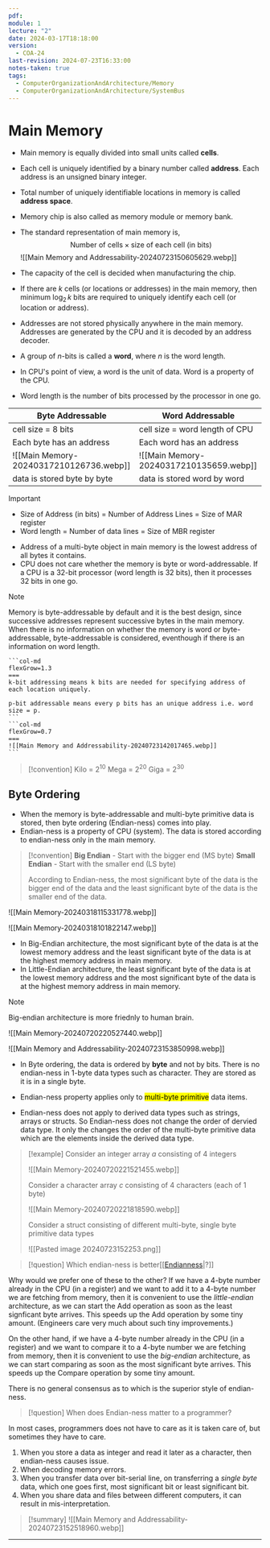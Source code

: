 ```yaml
---
pdf: 
module: 1
lecture: "2"
date: 2024-03-17T18:18:00
version:
  - COA-24
last-revision: 2024-07-23T16:33:00
notes-taken: true
tags:
  - ComputerOrganizationAndArchitecture/Memory
  - ComputerOrganizationAndArchitecture/SystemBus
---
```

# Main Memory

- Main memory is equally divided into small units called **cells**.
- Each cell is uniquely identified by a binary number called **address**. Each address is an unsigned binary integer.
- Total number of uniquely identifiable locations in memory is called **address space**.
- Memory chip is also called as memory module or memory bank.
- The standard representation of main memory is,
$$
\text{Number of cells} \times \text{size of each cell (in bits)}
$$
![[Main Memory and Addressability-20240723150605629.webp]]

- The capacity of the cell is decided when manufacturing the chip.
- If there are $k$ cells (or locations or addresses) in the main memory, then minimum $\log_{2}\,k$ bits are required to uniquely identify each cell (or location or address).
- Addresses are not stored physically anywhere in the main memory. Addresses are generated by the CPU and it is decoded by an address decoder.

- A group of $n$-bits is called a **word**, where $n$ is the word length. 
- In CPU's point of view, a word is the unit of data. Word is a property of the CPU.
- Word length is the number of bits processed by the processor in one go.

| Byte Addressable                        | Word Addressable                        |
| --------------------------------------- | --------------------------------------- |
| cell size = 8 bits                      | cell size = word length of CPU          |
| Each byte has an address                | Each word has an address                |
| ![[Main Memory-20240317210126736.webp]] | ![[Main Memory-20240317210135659.webp]] |
| data is stored byte by byte             | data is stored word by word             |

> [!important] 
> - Size of Address (in bits) = Number of Address Lines = Size of MAR register
> - Word length = Number of data lines = Size of MBR register

- Address of a multi-byte object in main memory is the lowest address of all bytes it contains.
- CPU does not care whether the memory is byte or word-addressable. If a CPU is a 32-bit processor (word length is 32 bits), then it processes 32 bits in one go.

> [!NOTE] 
> Memory is byte-addressable by default and it is the best design, since successive addresses represent successive bytes in the main memory.
> When there is no information on whether the memory is word or byte-addressable, byte-addressable is considered, eventhough if there is an information on word length.

````col
```col-md
flexGrow=1.3
===
k-bit addressing means k bits are needed for specifying address of each location uniquely.

p-bit addressable means every p bits has an unique address i.e. word size = p.
```
```col-md
flexGrow=0.7
===
![[Main Memory and Addressability-20240723142017465.webp]]
```
````

> [!convention] 
> Kilo = $2^{10}$
> Mega = $2^{20}$
> Giga = $2^{30}$

## Byte Ordering

- When the memory is byte-addressable and multi-byte primitive data is stored, then byte ordering (Endian-ness) comes into play.
- Endian-ness is a property of CPU (system). The data is stored according to endian-ness only in the main memory.

> [!convention] 
> **Big Endian** - Start with the bigger end (MS byte)
> **Small Endian** - Start with the smaller end (LS byte)
>  
> According to Endian-ness, the most significant byte of the data is the bigger end of the data and the least significant byte of the data is the smaller end of the data.

![[Main Memory-20240318115331778.webp]]

![[Main Memory-20240318101822147.webp]]

- In Big-Endian architecture, the most significant byte of the data is at the lowest memory address and the least significant byte of the data is at the highest memory address in main memory.
- In Little-Endian architecture, the least significant byte of the data is at the lowest memory address and the most significant byte of the data is at the highest memory address in main memory.

> [!NOTE]
> Big-endian architecture is more friednly to human brain.

![[Main Memory-20240720220527440.webp]]

![[Main Memory and Addressability-20240723153850998.webp]]

- In Byte ordering, the data is ordered by **byte** and not by bits. There is no endian-ness in 1-byte data types such as character. They are stored as it is in a single byte.

- Endian-ness property applies only to <mark class="hltr-red">multi-byte primitive</mark> data items. 
- Endian-ness does not apply to derived data types such as strings, arrays or structs. So Endian-ness does not change the order of dervied data type. It only the changes the order of the multi-byte primitive data which are the elements inside the derived data type.

> [!example] 
> Consider an integer array $a$ consisting of 4 integers
> 
> ![[Main Memory-20240720221521455.webp]]
> 
> Consider a character array $c$ consisting of 4 characters (each of 1 byte)
> 
> ![[Main Memory-20240720221818590.webp]]
> 
> Consider a struct consisting of different multi-byte, single byte primitive data types
> 
> ![[Pasted image 20240723152253.png]]


> [!question] Which endian-ness is better[[[Endianness](https://faculty.cs.niu.edu/~hutchins/csci480/endianness.htm)|?]]

Why would we prefer one of these to the other? If we have a 4-byte number already in the CPU (in a register) and we want to add it to a 4-byte number we are fetching from memory, then it is convenient to use the *little-endian* architecture, as we can start the Add operation as soon as the least signficant byte arrives. This speeds up the Add operation by some tiny amount. (Engineers care very much about such tiny improvements.)

On the other hand, if we have a 4-byte number already in the CPU (in a register) and we want to compare it to a 4-byte number we are fetching from memory, then it is convenient to use the *big-endian* architecture, as we can start comparing as soon as the most significant byte arrives. This speeds up the Compare operation by some tiny amount.

There is no general consensus as to which is the superior style of endian-ness.

> [!question] When does Endian-ness matter to a programmer?

In most cases, programmers does not have to care as it is taken care of, but sometimes they have to care.

1. When you store a data as integer and read it later as a character, then endian-ness causes issue.
2. When decoding memory errors.
3. When you transfer data over bit-serial line, on transferring a *single byte* data, which one goes first, most significant bit or least significant bit.
4. When you share data and files between different computers, it can result in mis-interpretation.

> [!summary] 
> ![[Main Memory and Addressability-20240723152518960.webp]]

---
